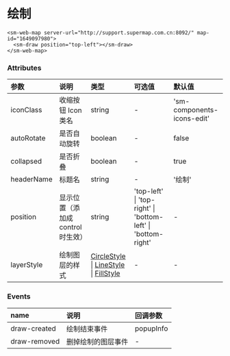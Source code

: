 # 绘制

<!-- <sm-iframe src="http://iclient.supermap.io/examples/mapboxgl/components_pan_vue.html"></sm-iframe> -->

```vue
<sm-web-map server-url="http://support.supermap.com.cn:8092/" map-id="1649097980">
  <sm-draw position="top-left"></sm-draw>
</sm-web-map>
```

### Attributes

| 参数       | 说明                              | 类型                                                                                                                                                                                          | 可选值                                                       | 默认值                     |
| :--------- | :-------------------------------- | :-------------------------------------------------------------------------------------------------------------------------------------------------------------------------------------------- | :----------------------------------------------------------- | :------------------------- |
| iconClass  | 收缩按钮 Icon 类名                | string                                                                                                                                                                                        | -                                                            | 'sm-components-icons-edit' |
| autoRotate | 是否自动旋转                      | boolean                                                                                                                                                                                       | -                                                            | false                      |
| collapsed  | 是否折叠                          | boolean                                                                                                                                                                                       | -                                                            | true                       |
| headerName | 标题名                            | string                                                                                                                                                                                        | -                                                            | '绘制'                     |
| position   | 显示位置（添加成 control 时生效） | string                                                                                                                                                                                        | 'top-left' \| 'top-right' \| 'bottom-left' \| 'bottom-right' | -                          |
| layerStyle | 绘制图层的样式                    | [CircleStyle](/zh/api/common-types/common-types.md#circlestyle) \| [LineStyle](/zh/api/common-types/common-types.md#linestyle) \| [FillStyle](/zh/api/common-types/common-types.md#fillstyle) | -                                                            | -                          |

### Events

| name         | 说明               | 回调参数  |
| :----------- | :----------------- | :-------- |
| draw-created | 绘制结束事件       | popupInfo |
| draw-removed | 删掉绘制的图层事件 | -         |

